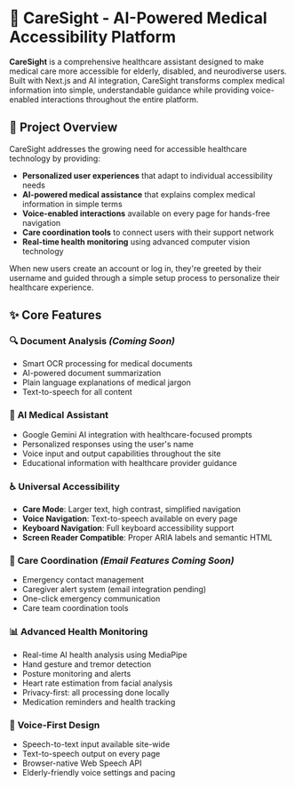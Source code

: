 # 🏥 CareSight - AI-Powered Medical Accessibility Platform

**CareSight** is a comprehensive healthcare assistant designed to make medical care more accessible for elderly, disabled, and neurodiverse users. Built with Next.js and AI integration, CareSight transforms complex medical information into simple, understandable guidance while providing voice-enabled interactions throughout the entire platform.

## 🎯 Project Overview

CareSight addresses the growing need for accessible healthcare technology by providing:
- **Personalized user experiences** that adapt to individual accessibility needs
- **AI-powered medical assistance** that explains complex medical information in simple terms
- **Voice-enabled interactions** available on every page for hands-free navigation
- **Care coordination tools** to connect users with their support network
- **Real-time health monitoring** using advanced computer vision technology

When new users create an account or log in, they're greeted by their username and guided through a simple setup process to personalize their healthcare experience.

## ✨ Core Features

### 🔍 **Document Analysis** *(Coming Soon)*
- Smart OCR processing for medical documents
- AI-powered document summarization 
- Plain language explanations of medical jargon
- Text-to-speech for all content

### 💬 **AI Medical Assistant**
- Google Gemini AI integration with healthcare-focused prompts
- Personalized responses using the user's name
- Voice input and output capabilities throughout the site
- Educational information with healthcare provider guidance

### ♿ **Universal Accessibility**
- **Care Mode**: Larger text, high contrast, simplified navigation
- **Voice Navigation**: Text-to-speech available on every page
- **Keyboard Navigation**: Full keyboard accessibility support
- **Screen Reader Compatible**: Proper ARIA labels and semantic HTML

### 🚨 **Care Coordination** *(Email Features Coming Soon)*
- Emergency contact management
- Caregiver alert system (email integration pending)
- One-click emergency communication
- Care team coordination tools

### 📊 **Advanced Health Monitoring**
- Real-time AI health analysis using MediaPipe
- Hand gesture and tremor detection
- Posture monitoring and alerts
- Heart rate estimation from facial analysis
- Privacy-first: all processing done locally
- Medication reminders and health tracking

### 🎤 **Voice-First Design**
- Speech-to-text input available site-wide
- Text-to-speech output on every page
- Browser-native Web Speech API
- Elderly-friendly voice settings and pacing
